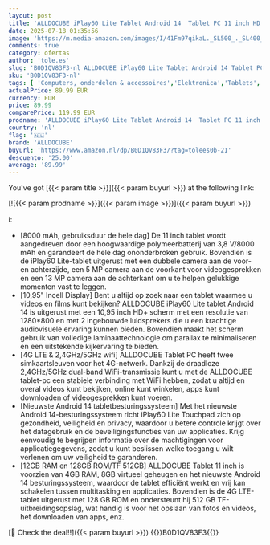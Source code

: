 ```yaml
---
layout: post
title: 'ALLDOCUBE iPlay60 Lite Tablet Android 14  Tablet PC 11 inch HD 1280 * 800 Incell IPS  12 4+8  GB RAM 128GB ROM/TF 512 GB  Tablet Gaming Octa-core  5MP+13MP  Widevine L1  8000mAh  4G LTE 5G Wifi/GPS'
date: 2025-07-18 01:35:56
image: 'https://m.media-amazon.com/images/I/41Fm97qikaL._SL500_._SL400_.jpg'
comments: true
category: ofertas
author: 'tole.es'
slug: 'B0D1QV83F3-nl ALLDOCUBE iPlay60 Lite Tablet Android 14 Tablet PC 11 inch...'
sku: 'B0D1QV83F3-nl'
tags: [ 'Computers, onderdelen & accessoires','Elektronica','Tablets','alldocube','🇳🇱', ]
actualPrice: 89.99 EUR
currency: EUR
price: 89.99
comparePrice: 119.99 EUR
prodname: 'ALLDOCUBE iPlay60 Lite Tablet Android 14  Tablet PC 11 inch HD 1280 * 800 Incell IPS  12 4+8  GB RAM 128GB ROM/TF 512 GB  Tablet Gaming Octa-core  5MP+13MP  Widevine L1  8000mAh  4G LTE 5G Wifi/GPS'
country: 'nl'
flag: '🇳🇱'
brand: 'ALLDOCUBE'
buyurl: 'https://www.amazon.nl/dp/B0D1QV83F3/?tag=tolees0b-21'
descuento: '25.00'
average: '89.99'
---
```


You've got [{{< param title >}}]({{< param buyurl >}}) at the following link:

[![{{< param prodname >}}]({{< param image >}})]({{< param buyurl >}})

ℹ️:

- [8000 mAh, gebruiksduur de hele dag] De 11 inch tablet wordt aangedreven door een hoogwaardige polymeerbatterij van 3,8 V/8000 mAh en garandeert de hele dag ononderbroken gebruik. Bovendien is de iPlay60 Lite-tablet uitgerust met een dubbele camera aan de voor- en achterzijde, een 5 MP camera aan de voorkant voor videogesprekken en een 13 MP camera aan de achterkant om u te helpen gelukkige momenten vast te leggen.
- [10,95" Incell Display] Bent u altijd op zoek naar een tablet waarmee u videos en films kunt bekijken? ALLDOCUBE iPlay60 Lite tablet Android 14 is uitgerust met een 10,95 inch HD+ scherm met een resolutie van 1280*800 en met 2 ingebouwde luidsprekers die u een krachtige audiovisuele ervaring kunnen bieden. Bovendien maakt het scherm gebruik van volledige laminaattechnologie om parallax te minimaliseren en een uitstekende kijkervaring te bieden.
- [4G LTE & 2,4GHz/5GHz wifi] ALLDOCUBE Tablet PC heeft twee simkaartsleuven voor het 4G-netwerk. Dankzij de draadloze 2,4GHz/5GHz dual-band WiFi-transmissie kunt u met de ALLDOCUBE tablet-pc een stabiele verbinding met WiFi hebben, zodat u altijd en overal videos kunt bekijken, online kunt winkelen, apps kunt downloaden of videogesprekken kunt voeren.
- [Nieuwste Android 14 tabletbesturingssysteem] Met het nieuwste Android 14-besturingssysteem richt iPlay60 Lite Touchpad zich op gezondheid, veiligheid en privacy, waardoor u betere controle krijgt over het datagebruik en de beveiligingsfuncties van uw applicaties. Krijg eenvoudig te begrijpen informatie over de machtigingen voor applicatiegegevens, zodat u kunt beslissen welke toegang u wilt verlenen om uw veiligheid te garanderen.
- [12GB RAM en 128GB ROM/TF 512GB] ALLDOCUBE Tablet 11 inch is voorzien van 4GB RAM, 8GB virtueel geheugen en het nieuwste Android 14 besturingssysteem, waardoor de tablet efficiënt werkt en vrij kan schakelen tussen multitasking en applicaties. Bovendien is de 4G LTE-tablet uitgerust met 128 GB ROM en ondersteunt hij 512 GB TF-uitbreidingsopslag, wat handig is voor het opslaan van fotos en videos, het downloaden van apps, enz.

[🛒 Check the deal!!]({{< param buyurl >}})
{{<world>}}B0D1QV83F3{{</world>}}
